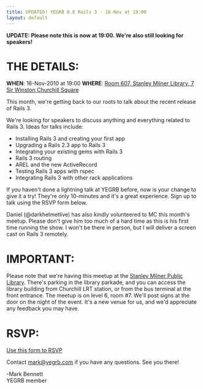 ```yaml
---
title: UPDATED! YEGRB 0.8 Rails 3 - 16-Nov at 19:00
layout: default
---
```


**UPDATE: Please note this is now at 19:00.  We're also still looking for speakers!**

THE DETAILS:
===============

**WHEN**: 16-Nov-2010 at 19:00
**WHERE**: [Room 607, Stanley Milner Library, 7 Sir Winston Churchill Square](http://goo.gl/XOrd)

This month, we're getting back to our roots to talk about the recent release of Rails 3.

We're looking for speakers to discuss anything and everything related to Rails 3.  Ideas for talks include:

* Installing Rails 3 and creating your first app
* Upgrading a Rails 2.3 app to Rails 3
* Integrating your existing gems with Rails 3
* Rails 3 routing
* AREL and the new ActiveRecord
* Testing Rails 3 apps with rspec
* Integrating Rails 3 with other rack applications

If you haven't done a lightning talk at YEGRB before, now is your change to give it a try!  They're only 10-minutes and it's a great experience.  Sign up to talk using the RSVP form below.

Daniel (@darkhelmetlive) has also kindly volunteered to MC this month's meetup.  Please don't give him too much of a hard time as this is his first time running the show.  I won't be there in person, but I will deliver a screen cast on Rails 3 remotely.

IMPORTANT:
============

Please note that we're having this meetup at the [Stanley Milner Public Library](http://goo.gl/XOrd).  There's parking in the library parkade, and you can access the library building from Churchill LRT station, or from the bus terminal at the front entrance.  The meetup is on level 6, room #7.  We'll post signs at the door on the night of the event.   It's a new venue for us, and we'd appreciate any feedback you may have.

RSVP:
===========

[Use this form to RSVP](http://goo.gl/t6yj)

Contact [mark@yegrb.com](mailto:mark@yegrb.com) if you have any questions.  See you there!

-Mark Bennett  
YEGRB member
